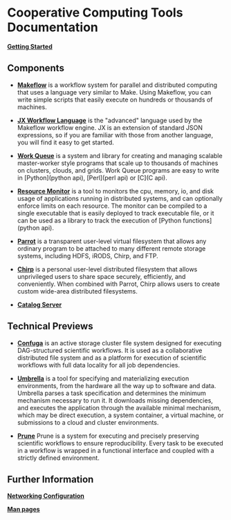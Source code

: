 # Cooperative Computing Tools Documentation

**[Getting Started](install.html)**

## Components

- [**Makeflow**](makeflow) is a workflow system for parallel and distributed
  computing that uses a language very similar to Make. Using Makeflow, you can
  write simple scripts that easily execute on hundreds or thousands of
  machines. 

- [**JX Workflow Language**](jx) is the "advanced" language used by the
  Makeflow workflow engine. JX is an extension of standard JSON expressions, so
  if you are familiar with those from another language, you will find it easy
      to get started. 

- [**Work Queue**](work_queue) is a system and library for creating and
  managing scalable master-worker style programs that scale up to thousands of
  machines on clusters, clouds, and grids. Work Queue programs are easy to
  write in [Python](python api), [Perl](perl api) or [C](C api).

- [**Resource Monitor**](resource_monitor) is a tool to monitors the cpu,
  memory, io, and disk usage of applications running in distributed systems,
  and can optionally enforce limits on each resource. The monitor can be
  compiled to a single executable that is easily deployed to track executable
  file, or it can be used as a library to track the execution of [Python
  functions](python api).

- [**Parrot**](parrot) is a transparent user-level virtual filesystem that
  allows any ordinary program to be attached to many different remote storage
  systems, including HDFS, iRODS, Chirp, and FTP. 


- [**Chirp**](chirp)  is a personal user-level distributed filesystem that
  allows unprivileged users to share space securely, efficiently, and
  conveniently. When combined with Parrot, Chirp allows users to create custom
  wide-area distributed filesystems. 

- [**Catalog Server**](catalog)


## Technical Previews

- [**Confuga**](confuga) is an active storage cluster file system designed for
  executing DAG-structured scientific workflows. It is used as a collaborative
  distributed file system and as a platform for execution of scientific
  workflows with full data locality for all job dependencies.

- [**Umbrella**](umbrella) is a tool for specifying and materializing execution
  environments, from the hardware all the way up to software and data. Umbrella
  parses a task specification and determines the minimum mechanism necessary to
  run it. It downloads missing dependencies, and executes the application
  through the available minimal mechanism, which may be direct execution, a
  system container, a virtual machine, or submissions to a cloud and cluster environments.

- [**Prune**](prune) Prune is a system for executing and precisely preserving
  scientific workflows to ensure reproducibility.  Every task to be executed in
  a workflow is wrapped in a functional interface and coupled with a strictly
  defined environment.




## Further Information

[**Networking Configuration**](network)

[**Man pages**](man_pages.md)

